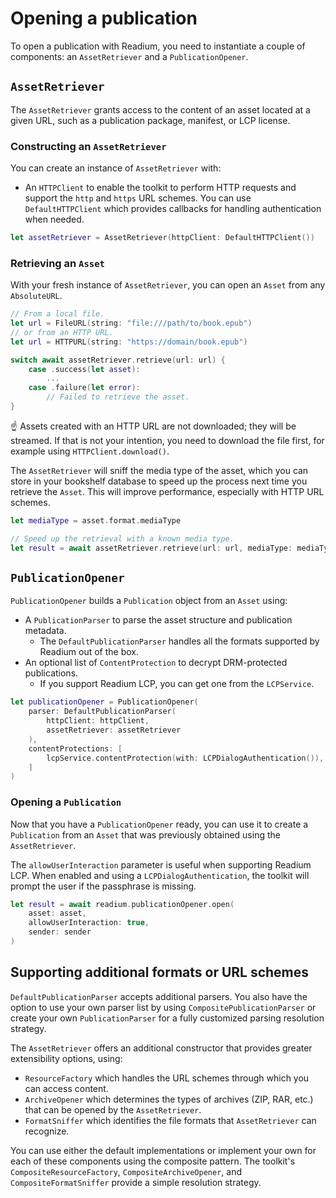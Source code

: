 # Opening a publication

To open a publication with Readium, you need to instantiate a couple of components: an `AssetRetriever` and a `PublicationOpener`.

## `AssetRetriever`

The `AssetRetriever` grants access to the content of an asset located at a given URL, such as a publication package, manifest, or LCP license.

### Constructing an `AssetRetriever`

You can create an instance of `AssetRetriever` with:

* An `HTTPClient` to enable the toolkit to perform HTTP requests and support the `http` and `https` URL schemes. You can use `DefaultHTTPClient` which provides callbacks for handling authentication when needed.

```swift
let assetRetriever = AssetRetriever(httpClient: DefaultHTTPClient())
```

### Retrieving an `Asset`

With your fresh instance of `AssetRetriever`, you can open an `Asset` from any `AbsoluteURL`.

```swift
// From a local file.
let url = FileURL(string: "file:///path/to/book.epub")
// or from an HTTP URL.
let url = HTTPURL(string: "https://domain/book.epub")

switch await assetRetriever.retrieve(url: url) {
    case .success(let asset):
        ...
    case .failure(let error):
        // Failed to retrieve the asset.
}
```

:point_up: Assets created with an HTTP URL are not downloaded; they will be streamed. If that is not your intention, you need to download the file first, for example using `HTTPClient.download()`.

The `AssetRetriever` will sniff the media type of the asset, which you can store in your bookshelf database to speed up the process next time you retrieve the `Asset`. This will improve performance, especially with HTTP URL schemes.

```swift
let mediaType = asset.format.mediaType

// Speed up the retrieval with a known media type.
let result = await assetRetriever.retrieve(url: url, mediaType: mediaType)
```

## `PublicationOpener`

`PublicationOpener` builds a `Publication` object from an `Asset` using:

* A `PublicationParser` to parse the asset structure and publication metadata.
    * The `DefaultPublicationParser` handles all the formats supported by Readium out of the box.
* An optional list of `ContentProtection` to decrypt DRM-protected publications.
    * If you support Readium LCP, you can get one from the `LCPService`.

```swift
let publicationOpener = PublicationOpener(
    parser: DefaultPublicationParser(
        httpClient: httpClient,
        assetRetriever: assetRetriever
    ),
    contentProtections: [
        lcpService.contentProtection(with: LCPDialogAuthentication()),
    ]
)
```

### Opening a `Publication`

Now that you have a `PublicationOpener` ready, you can use it to create a `Publication` from an `Asset` that was previously obtained using the `AssetRetriever`.

The `allowUserInteraction` parameter is useful when supporting Readium LCP. When enabled and using a `LCPDialogAuthentication`, the toolkit will prompt the user if the passphrase is missing.

```swift
let result = await readium.publicationOpener.open(
    asset: asset,
    allowUserInteraction: true,
    sender: sender
)
```

## Supporting additional formats or URL schemes

`DefaultPublicationParser` accepts additional parsers. You also have the option to use your own parser list by using `CompositePublicationParser` or create your own `PublicationParser` for a fully customized parsing resolution strategy.

The `AssetRetriever` offers an additional constructor that provides greater extensibility options, using:

* `ResourceFactory` which handles the URL schemes through which you can access content.
* `ArchiveOpener` which determines the types of archives (ZIP, RAR, etc.) that can be opened by the `AssetRetriever`.
* `FormatSniffer` which identifies the file formats that `AssetRetriever` can recognize.

You can use either the default implementations or implement your own for each of these components using the composite pattern. The toolkit's `CompositeResourceFactory`, `CompositeArchiveOpener`, and `CompositeFormatSniffer` provide a simple resolution strategy.

